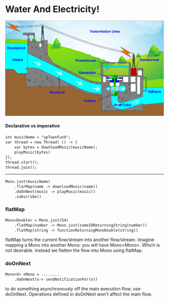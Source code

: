 # Water And Electricity!

![Water and Electricity](hydropower-1.gif)

#### Declarative vs imperative

    int musicName = "upTownFunk";
    var thread = new Thread( () -> {
        var bytes = downloadMusic(musicName);
        playMusic(bytes)
    });
    thread.start();
    thread.join();

-------------------------

    Mono.just(musicName)
        .flarMap(name -> downloadMusic(name))
        .doOnNext(music -> playMusic(music))
        .subscribe()

### flatMap

    Mono<Double> = Mono.just(54)
        .flatMap(number -> Mono.just(someIOReturningString(number))
        .flatMap(string -> functionReturningMonoDouble(string))

flatMap turns the current flow/stream into another flow/stream.
Imagine mapping a Mono into another Mono: you will have Mono<Mono<X>>.
Which is not desirable. Instead we flatten the flow into Mono<X> using flatMap.

### doOnNext

    Mono<X> xMono = ........
        .doOnNext(x-> sendNotificationFor(x))

to do something asynchronously off the main execution flow, use doOnNext.
Operations defined in doOnNext won't affect the main flow.

